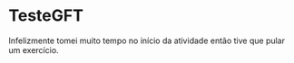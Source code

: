 # TesteGFT

Infelizmente tomei muito tempo no início da atividade então tive que pular um exercício.
